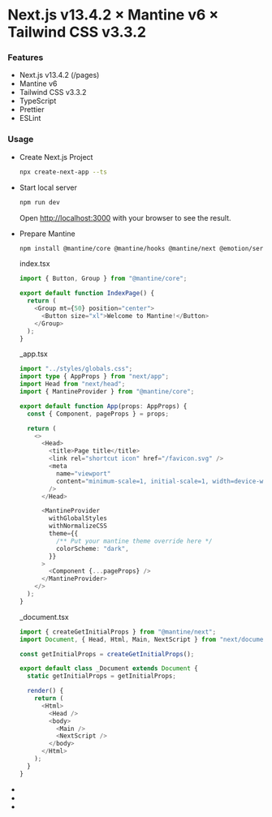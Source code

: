 # Next.js v13.4.2 × Mantine v6 × Tailwind CSS v3.3.2

### Features

- Next.js v13.4.2 (/pages)
- Mantine v6
- Tailwind CSS v3.3.2
- TypeScript
- Prettier
- ESLint

### Usage

- Create Next.js Project

  ```bash
  npx create-next-app --ts
  ```

- Start local server

  ```bash
  npm run dev
  ```

  Open [http://localhost:3000](http://localhost:3000) with your browser to see the result.

- Prepare Mantine

  ```bash
  npm install @mantine/core @mantine/hooks @mantine/next @emotion/server @emotion/react
  ```

  index.tsx

  ```typescript
  import { Button, Group } from "@mantine/core";

  export default function IndexPage() {
    return (
      <Group mt={50} position="center">
        <Button size="xl">Welcome to Mantine!</Button>
      </Group>
    );
  }
  ```

  \_app.tsx

  ```typescript
  import "../styles/globals.css";
  import type { AppProps } from "next/app";
  import Head from "next/head";
  import { MantineProvider } from "@mantine/core";

  export default function App(props: AppProps) {
    const { Component, pageProps } = props;

    return (
      <>
        <Head>
          <title>Page title</title>
          <link rel="shortcut icon" href="/favicon.svg" />
          <meta
            name="viewport"
            content="minimum-scale=1, initial-scale=1, width=device-width"
          />
        </Head>

        <MantineProvider
          withGlobalStyles
          withNormalizeCSS
          theme={{
            /** Put your mantine theme override here */
            colorScheme: "dark",
          }}
        >
          <Component {...pageProps} />
        </MantineProvider>
      </>
    );
  }
  ```

  \_document.tsx

  ```typescript
  import { createGetInitialProps } from "@mantine/next";
  import Document, { Head, Html, Main, NextScript } from "next/document";

  const getInitialProps = createGetInitialProps();

  export default class _Document extends Document {
    static getInitialProps = getInitialProps;

    render() {
      return (
        <Html>
          <Head />
          <body>
            <Main />
            <NextScript />
          </body>
        </Html>
      );
    }
  }
  ```

-
-
-
